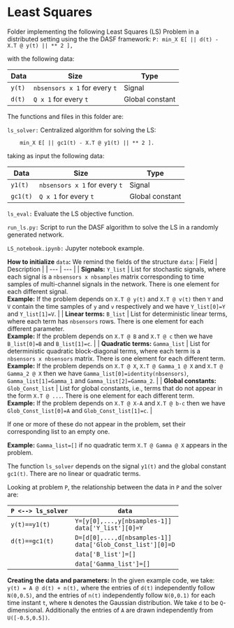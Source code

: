 # Least Squares
 
Folder implementing the following Least Squares (LS) Problem in a distributed setting using the the DASF framework:
``
P: min_X E[ || d(t) - X.T @ y(t) || ** 2 ],
``

with the following data:

|Data|Size|Type|
| --- | --- | --- |
| `y(t)` | `nbsensors x 1` for every `t` | Signal |
| `d(t)` | `Q x 1` for every `t` | Global constant |


The functions and files in this folder are:

`ls_solver:` Centralized algorithm for solving the LS:

        min_X E[ || gc1(t) - X.T @ y1(t) || ** 2 ].

taking as input the following data:

|Data|Size|Type|
| --- | --- | --- |
| `y1(t)` | `nbsensors x 1` for every `t` | Signal |
| `gc1(t)` | `Q x 1` for every `t` | Global constant |

`ls_eval:`  Evaluate the LS objective function.

`run_ls.py:` Script to run the DASF algorithm to solve the LS in a randomly generated network.

`LS_notebook.ipynb:` Jupyter notebook example.

**How to initialize** `data`**:** We remind the fields of the structure `data`:
| Field | Description |
 | --- | --- |
 | **Signals:** `Y_list` | List for stochastic signals, where each signal is a `nbsensors x nbsamples` matrix corresponding to time samples of multi-channel signals in the network. There is one element for each different signal. <br /> **Example:** If the problem depends on `X.T @ y(t)` and `X.T @ v(t)` then `Y` and `V` contain the time samples of `y` and `v` respectively and we have `Y_list[0]=Y` and `Y_list[1]=V`. |
| **Linear terms:** `B_list` | List for deterministic linear terms, where each term has `nbsensors` rows. There is one element for each different parameter. <br />**Example:** If the problem depends on `X.T @ B` and `X.T @ c` then we have `B_list[0]=B` and `B_list[1]=c`. |
| **Quadratic terms:** `Gamma_list` | List for deterministic quadratic block-diagonal terms, where each term is a `nbsensors x nbsensors` matrix. There is one element for each different term. <br />**Example:** If the problem depends on `X.T @ X`, `X.T @ Gamma_1 @ X` and `X.T @ Gamma_2 @ X` then we have `Gamma_list[0]=identity(nbsensors)`, `Gamma_list[1]=Gamma_1` and `Gamma_list[2]=Gamma_2`. |
| **Global constants:** `Glob_Const_list` | List for global constants, i.e., terms that do not appear in the form `X.T @ ...`. There is one element for each different term. <br />**Example:** If the problem depends on `X.T @ X-A` and `X.T @ b-c` then we have `Glob_Const_list[0]=A` and `Glob_Const_list[1]=c`. |

If one or more of these do not appear in the problem, set their corresponding list to an empty one.

**Example:** `Gamma_list=[]` if no quadratic term `X.T @ Gamma @ X` appears in the problem.

The function `ls_solver` depends on the signal `y1(t)` and the global constant `gc1(t)`. There are no linear or quadratic terms.

Looking at problem `P`, the relationship between the data in `P` and the solver are:

|`P <--> ls_solver`| `data` |
| --- | --- |
| `y(t)==y1(t)` | `Y=[y[0],...,y[nbsamples-1]]`<br />`data['Y_list'][0]=Y` |
| `d(t)==gc1(t)`| `D=[d[0],...,d[nbsamples-1]]`<br />`data['Glob_Const_list'][0]=D` |
|  | `data['B_list']=[]` |
|  | `data['Gamma_list']=[]` |

**Creating the data and parameters:** In the given example code, we take:
``
y(t) = A @ d(t) + n(t),
``
where the entries of `d(t)` independently follow `N(0,0.5)`, and the entries of `n(t)` independently follow `N(0,0.1)` for each time instant `t`, where `N` denotes the Gaussian distribution. We take `d` to be `Q`-dimensional. Additionally the entries of `A` are drawn independently from `U([-0.5,0.5])`.